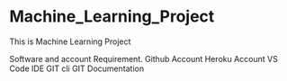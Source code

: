 # Machine_Learning_Project
This is Machine Learning Project 

Software and account Requirement.
      Github Account
      Heroku Account
      VS Code IDE
      GIT cli
      GIT Documentation
